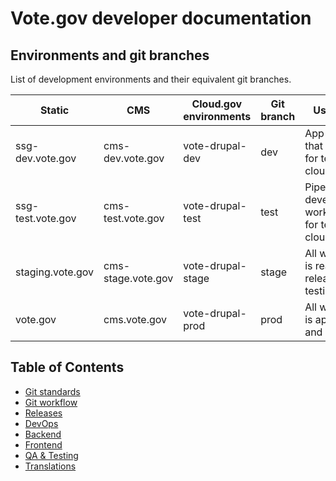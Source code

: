 # Vote.gov developer documentation

## Environments and git branches
List of development environments and their equivalent git branches.

| **Static**        | **CMS**            | **Cloud.gov environments** | **Git branch** | **Use case**                                             |
|-------------------|--------------------|----------------------------|----------------|----------------------------------------------------------|
| ssg-dev.vote.gov  | cms-dev.vote.gov   | vote-drupal-dev            | dev            | App work that is ready for testing in cloud.gov          |
| ssg-test.vote.gov | cms-test.vote.gov  | vote-drupal-test           | test           | Pipeline development work ready for testing in cloud.gov |
| staging.vote.gov  | cms-stage.vote.gov | vote-drupal-stage          | stage          | All work that is ready for release/UAT testing           |
| vote.gov          | cms.vote.gov       | vote-drupal-prod           | prod           | All work that is approved and released                   |

## Table of Contents
- [Git standards](standards.md)
- [Git workflow](workflow.md)
- [Releases](releases.md)
- [DevOps](devops.md)
- [Backend](backend.md)
- [Frontend](frontend.md)
- [QA & Testing](testing.md)
- [Translations](translations.md)
